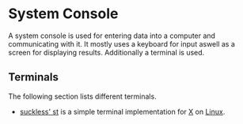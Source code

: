 # System Console

A system console is used for entering data into a computer and communicating
with it.
It mostly uses a keyboard for input aswell as a screen for displaying results.
Additionally a terminal is used.

## Terminals

The following section lists different terminals.

- [suckless' st](/wiki/linux/suckless.md#programs) is a simple terminal
  implementation for [X](/wiki/linux/x_window_system.md) on
  [Linux](/wiki/linux/linux.md).
